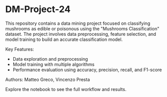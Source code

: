# DM-Project-24
This repository contains a data mining project focused on classifying mushrooms as edible or poisonous using the "Mushrooms Classification" dataset. The project involves data preprocessing, feature selection, and model training to build an accurate classification model.

Key Features:

- Data exploration and preprocessing
- Model training with multiple algorithms
- Performance evaluation using accuracy, precision, recall, and F1-score

Authors: Matteo Greco, Vincenzo Presta

Explore the notebook to see the full workflow and results.
